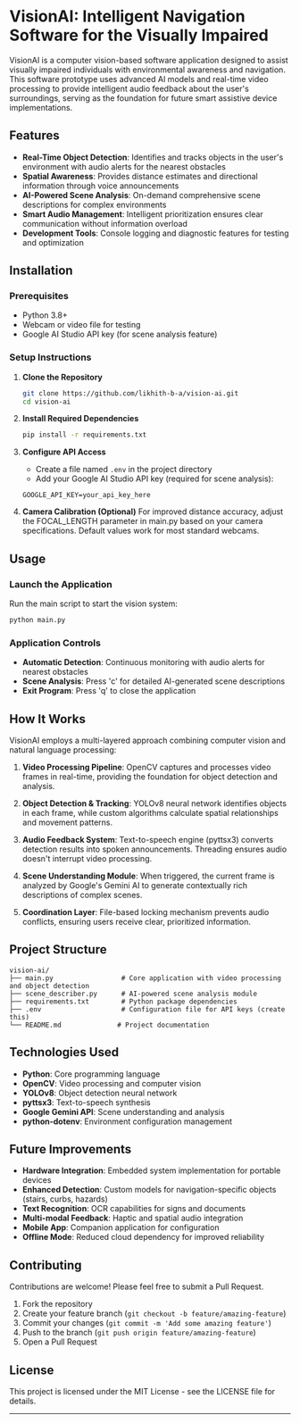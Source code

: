 # VisionAI: Intelligent Navigation Software for the Visually Impaired

VisionAI is a computer vision-based software application designed to assist visually impaired individuals with environmental awareness and navigation. This software prototype uses advanced AI models and real-time video processing to provide intelligent audio feedback about the user's surroundings, serving as the foundation for future smart assistive device implementations.

## Features

- **Real-Time Object Detection**: Identifies and tracks objects in the user's environment with audio alerts for the nearest obstacles
- **Spatial Awareness**: Provides distance estimates and directional information through voice announcements
- **AI-Powered Scene Analysis**: On-demand comprehensive scene descriptions for complex environments
- **Smart Audio Management**: Intelligent prioritization ensures clear communication without information overload
- **Development Tools**: Console logging and diagnostic features for testing and optimization

## Installation

### Prerequisites
- Python 3.8+
- Webcam or video file for testing
- Google AI Studio API key (for scene analysis feature)

### Setup Instructions

1. **Clone the Repository**
   ```bash
   git clone https://github.com/likhith-b-a/vision-ai.git
   cd vision-ai
   ```

2. **Install Required Dependencies**
   ```bash
   pip install -r requirements.txt
   ```

3. **Configure API Access**
   - Create a file named `.env` in the project directory
   - Add your Google AI Studio API key (required for scene analysis):
   ```
   GOOGLE_API_KEY=your_api_key_here
   ```

4. **Camera Calibration (Optional)**
   For improved distance accuracy, adjust the FOCAL_LENGTH parameter in main.py based on your camera specifications. Default values work for most standard webcams.

## Usage

### Launch the Application
Run the main script to start the vision system:
```bash
python main.py
```

### Application Controls
- **Automatic Detection**: Continuous monitoring with audio alerts for nearest obstacles
- **Scene Analysis**: Press 'c' for detailed AI-generated scene descriptions  
- **Exit Program**: Press 'q' to close the application

## How It Works

VisionAI employs a multi-layered approach combining computer vision and natural language processing:

1. **Video Processing Pipeline**: OpenCV captures and processes video frames in real-time, providing the foundation for object detection and analysis.

2. **Object Detection & Tracking**: YOLOv8 neural network identifies objects in each frame, while custom algorithms calculate spatial relationships and movement patterns.

3. **Audio Feedback System**: Text-to-speech engine (pyttsx3) converts detection results into spoken announcements. Threading ensures audio doesn't interrupt video processing.

4. **Scene Understanding Module**: When triggered, the current frame is analyzed by Google's Gemini AI to generate contextually rich descriptions of complex scenes.

5. **Coordination Layer**: File-based locking mechanism prevents audio conflicts, ensuring users receive clear, prioritized information.

## Project Structure

```
vision-ai/
├── main.py                 # Core application with video processing and object detection
├── scene_describer.py      # AI-powered scene analysis module
├── requirements.txt        # Python package dependencies
├── .env                    # Configuration file for API keys (create this)
└── README.md              # Project documentation
```

## Technologies Used

- **Python**: Core programming language
- **OpenCV**: Video processing and computer vision
- **YOLOv8**: Object detection neural network
- **pyttsx3**: Text-to-speech synthesis
- **Google Gemini API**: Scene understanding and analysis
- **python-dotenv**: Environment configuration management


## Future Improvements

- **Hardware Integration**: Embedded system implementation for portable devices
- **Enhanced Detection**: Custom models for navigation-specific objects (stairs, curbs, hazards)
- **Text Recognition**: OCR capabilities for signs and documents
- **Multi-modal Feedback**: Haptic and spatial audio integration
- **Mobile App**: Companion application for configuration
- **Offline Mode**: Reduced cloud dependency for improved reliability

## Contributing

Contributions are welcome! Please feel free to submit a Pull Request.

1. Fork the repository
2. Create your feature branch (`git checkout -b feature/amazing-feature`)
3. Commit your changes (`git commit -m 'Add some amazing feature'`)
4. Push to the branch (`git push origin feature/amazing-feature`)
5. Open a Pull Request

## License

This project is licensed under the MIT License - see the LICENSE file for details.

---
